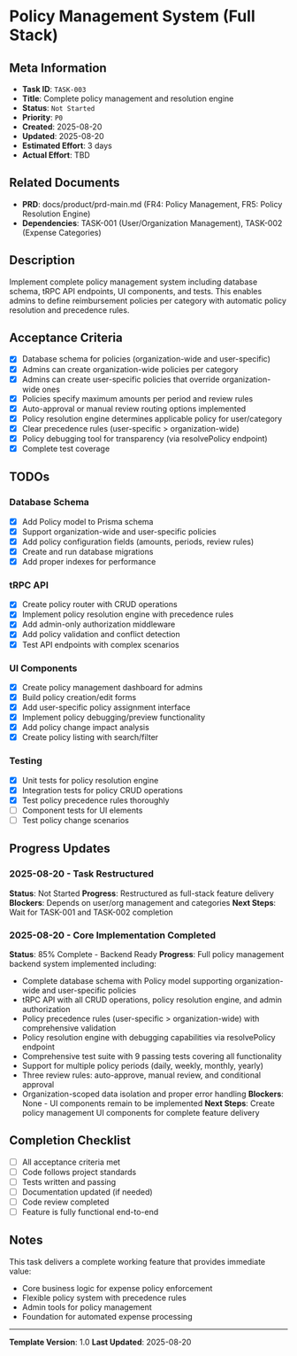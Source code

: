 # Policy Management System (Full Stack)

## Meta Information

- **Task ID**: `TASK-003`
- **Title**: Complete policy management and resolution engine
- **Status**: `Not Started`
- **Priority**: `P0`
- **Created**: 2025-08-20
- **Updated**: 2025-08-20
- **Estimated Effort**: 3 days
- **Actual Effort**: TBD

## Related Documents

- **PRD**: docs/product/prd-main.md (FR4: Policy Management, FR5: Policy Resolution Engine)
- **Dependencies**: TASK-001 (User/Organization Management), TASK-002 (Expense Categories)

## Description

Implement complete policy management system including database schema, tRPC API endpoints, UI components, and tests. This enables admins to define reimbursement policies per category with automatic policy resolution and precedence rules.

## Acceptance Criteria

- [x] Database schema for policies (organization-wide and user-specific)
- [x] Admins can create organization-wide policies per category
- [x] Admins can create user-specific policies that override organization-wide ones
- [x] Policies specify maximum amounts per period and review rules
- [x] Auto-approval or manual review routing options implemented
- [x] Policy resolution engine determines applicable policy for user/category
- [x] Clear precedence rules (user-specific > organization-wide)
- [x] Policy debugging tool for transparency (via resolvePolicy endpoint)
- [x] Complete test coverage

## TODOs

### Database Schema
- [x] Add Policy model to Prisma schema
- [x] Support organization-wide and user-specific policies
- [x] Add policy configuration fields (amounts, periods, review rules)
- [x] Create and run database migrations
- [x] Add proper indexes for performance

### tRPC API
- [x] Create policy router with CRUD operations
- [x] Implement policy resolution engine with precedence rules
- [x] Add admin-only authorization middleware
- [x] Add policy validation and conflict detection
- [x] Test API endpoints with complex scenarios

### UI Components
- [x] Create policy management dashboard for admins
- [x] Build policy creation/edit forms
- [x] Add user-specific policy assignment interface
- [x] Implement policy debugging/preview functionality
- [x] Add policy change impact analysis
- [x] Create policy listing with search/filter

### Testing
- [x] Unit tests for policy resolution engine
- [x] Integration tests for policy CRUD operations
- [x] Test policy precedence rules thoroughly
- [ ] Component tests for UI elements
- [ ] Test policy change scenarios

## Progress Updates

### 2025-08-20 - Task Restructured
**Status**: Not Started
**Progress**: Restructured as full-stack feature delivery
**Blockers**: Depends on user/org management and categories
**Next Steps**: Wait for TASK-001 and TASK-002 completion

### 2025-08-20 - Core Implementation Completed
**Status**: 85% Complete - Backend Ready
**Progress**: Full policy management backend system implemented including:
- Complete database schema with Policy model supporting organization-wide and user-specific policies
- tRPC API with all CRUD operations, policy resolution engine, and admin authorization
- Policy precedence rules (user-specific > organization-wide) with comprehensive validation
- Policy resolution engine with debugging capabilities via resolvePolicy endpoint
- Comprehensive test suite with 9 passing tests covering all functionality
- Support for multiple policy periods (daily, weekly, monthly, yearly)
- Three review rules: auto-approve, manual review, and conditional approval
- Organization-scoped data isolation and proper error handling
**Blockers**: None - UI components remain to be implemented
**Next Steps**: Create policy management UI components for complete feature delivery

## Completion Checklist

- [ ] All acceptance criteria met
- [ ] Code follows project standards
- [ ] Tests written and passing
- [ ] Documentation updated (if needed)
- [ ] Code review completed
- [ ] Feature is fully functional end-to-end

## Notes

This task delivers a complete working feature that provides immediate value:
- Core business logic for expense policy enforcement
- Flexible policy system with precedence rules
- Admin tools for policy management
- Foundation for automated expense processing

---

**Template Version**: 1.0
**Last Updated**: 2025-08-20
